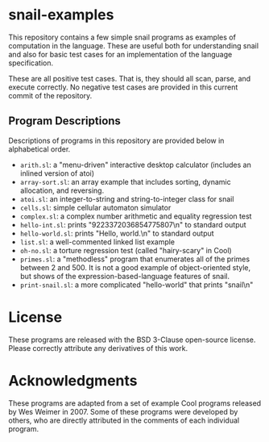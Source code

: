 # snail-examples
This repository contains a few simple snail programs as examples of computation
in the language.  These are useful both for understanding snail and also for
basic test cases for an implementation of the language specification.

These are all positive test cases.  That is, they should all scan, parse, and
execute correctly.  No negative test cases are provided in this current commit
of the repository.

## Program Descriptions

Descriptions of programs in this repository are provided below in alphabetical
order.

* `arith.sl`: a "menu-driven" interactive desktop calculator (includes an inlined version of atoi)
* `array-sort.sl`: an array example that includes sorting, dynamic allocation,
  and reversing.
* `atoi.sl`: an integer-to-string and string-to-integer class for snail
* `cells.sl`: simple cellular automaton simulator
* `complex.sl`: a complex number arithmetic and equality regression test
* `hello-int.sl`: prints "9223372036854775807\n" to standard output
* `hello-world.sl`: prints "Hello, world.\n" to standard output
* `list.sl`: a well-commented linked list example
* `oh-no.sl`: a torture regression test (called "hairy-scary" in Cool)
* `primes.sl`: a "methodless" program that enumerates all of the primes between
  2 and 500. It is not a good example of object-oriented style, but shows of the
  expression-based-language features of snail.
* `print-snail.sl`: a more complicated "hello-world" that prints "snail\n"

# License

These programs are released with the BSD 3-Clause open-source license.  Please
correctly attribute any derivatives of this work.

# Acknowledgments
These programs are adapted from a set of example Cool programs released by Wes
Weimer in 2007.  Some of these programs were developed by others, who are
directly attributed in the comments of each individual program.